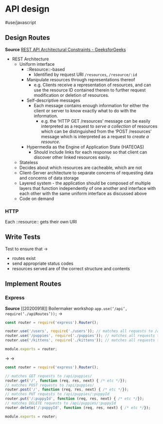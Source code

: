 # API design
#use/javascript

## Design Routes
**Source** [REST API Architectural Constraints - GeeksforGeeks](https://www.geeksforgeeks.org/rest-api-architectural-constraints/)
* REST Architecture
	* Uniform interface
		* ::Resource::-based
			* Identified by request URI `/resources`, `/resource/:id`
		* Manipulate resources through representations thereof
			* e.g. Clients receive a representation of resources, and can use the resource ID contained therein to further request modification or deletion of resources.
		* Self-descriptive messages
			* Each message contains enough information for either the client or server to know exactly what to do with the information.
				* e.g. the ‘HTTP GET /resources’ message can be easily interpreted as a request to _serve a collection_ of resources which can be distinguished from the ‘POST /resources’ message which is interpreted as a request to _create a resource_.
		* Hypermedia as the Engine of Application State (HATEOAS)
			* Should include links for each response so that client can discover other linked resources easily.
	* Stateless
	* Decides about which resources are cacheable, which are not
	* Client-Server architecture to separate concerns of requesting data and concerns of data storage
	* Layered system - the application should be composed of multiple layers that function independently of one another and interface with each other with the same uniform interface as discussed above
	* Code on demand

### HTTP
Each ::resource:: gets their own URI

## Write Tests
Test to ensure that ->
* routes exist
* send appropriate status codes
* resources served are of the correct structure and contents

## Implement Routes
### Express
**Source** [[20200918]] Boilermaker workshop
`app.use(‘/api’, require(‘./apiRoutes’));`
->
```javascript
const router = require('express').Router();

router.use('/users', require('./users')); // matches all requests to /api/users/
router.use('/puppies', require('./puppies')); // matches all requests to  /api/puppies/
router.use('/kittens', require('./kittens')); // matches all requests to  /api/kittens/

module.exports = router;
```
-> -> 
```javascript
const router = require('express').Router();

// matches GET requests to /api/puppies/
router.get('/', function (req, res, next) { /* etc */});
// matches POST requests to /api/puppies/
router.post('/', function (req, res, next) { /* etc */});
// matches PUT requests to /api/puppies/:puppyId
router.put('/:puppyId', function (req, res, next) { /* etc */});
// matches DELETE requests to /api/puppies/:puppyId
router.delete('/:puppyId', function (req, res, next) { /* etc */});

module.exports = router;
```